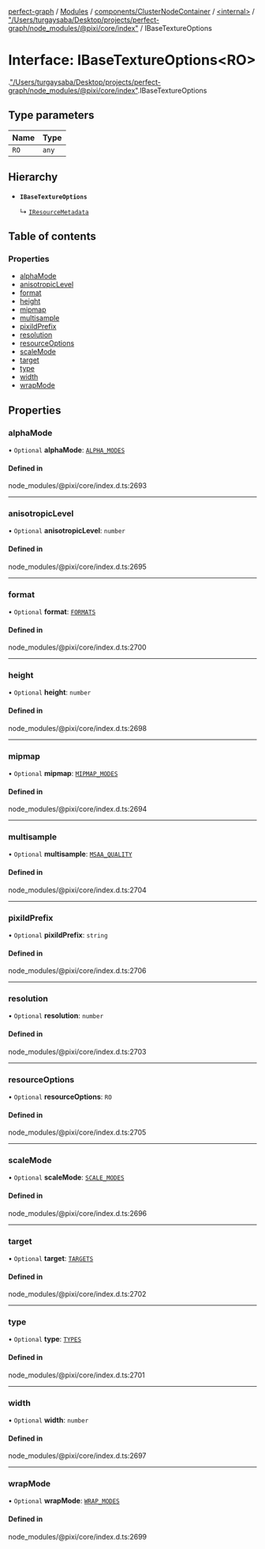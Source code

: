 [perfect-graph](../README.md) / [Modules](../modules.md) / [components/ClusterNodeContainer](../modules/components_ClusterNodeContainer.md) / [<internal\>](../modules/components_ClusterNodeContainer._internal_.md) / ["/Users/turgaysaba/Desktop/projects/perfect-graph/node\_modules/@pixi/core/index"](../modules/components_ClusterNodeContainer._internal_.__Users_turgaysaba_Desktop_projects_perfect_graph_node_modules__pixi_core_index_.md) / IBaseTextureOptions

# Interface: IBaseTextureOptions<RO\>

[<internal>](../modules/components_ClusterNodeContainer._internal_.md).["/Users/turgaysaba/Desktop/projects/perfect-graph/node_modules/@pixi/core/index"](../modules/components_ClusterNodeContainer._internal_.__Users_turgaysaba_Desktop_projects_perfect_graph_node_modules__pixi_core_index_.md).IBaseTextureOptions

## Type parameters

| Name | Type |
| :------ | :------ |
| `RO` | `any` |

## Hierarchy

- **`IBaseTextureOptions`**

  ↳ [`IResourceMetadata`](components_ClusterNodeContainer._internal_.IResourceMetadata.md)

## Table of contents

### Properties

- [alphaMode](components_ClusterNodeContainer._internal_.__Users_turgaysaba_Desktop_projects_perfect_graph_node_modules__pixi_core_index_.IBaseTextureOptions.md#alphamode)
- [anisotropicLevel](components_ClusterNodeContainer._internal_.__Users_turgaysaba_Desktop_projects_perfect_graph_node_modules__pixi_core_index_.IBaseTextureOptions.md#anisotropiclevel)
- [format](components_ClusterNodeContainer._internal_.__Users_turgaysaba_Desktop_projects_perfect_graph_node_modules__pixi_core_index_.IBaseTextureOptions.md#format)
- [height](components_ClusterNodeContainer._internal_.__Users_turgaysaba_Desktop_projects_perfect_graph_node_modules__pixi_core_index_.IBaseTextureOptions.md#height)
- [mipmap](components_ClusterNodeContainer._internal_.__Users_turgaysaba_Desktop_projects_perfect_graph_node_modules__pixi_core_index_.IBaseTextureOptions.md#mipmap)
- [multisample](components_ClusterNodeContainer._internal_.__Users_turgaysaba_Desktop_projects_perfect_graph_node_modules__pixi_core_index_.IBaseTextureOptions.md#multisample)
- [pixiIdPrefix](components_ClusterNodeContainer._internal_.__Users_turgaysaba_Desktop_projects_perfect_graph_node_modules__pixi_core_index_.IBaseTextureOptions.md#pixiidprefix)
- [resolution](components_ClusterNodeContainer._internal_.__Users_turgaysaba_Desktop_projects_perfect_graph_node_modules__pixi_core_index_.IBaseTextureOptions.md#resolution)
- [resourceOptions](components_ClusterNodeContainer._internal_.__Users_turgaysaba_Desktop_projects_perfect_graph_node_modules__pixi_core_index_.IBaseTextureOptions.md#resourceoptions)
- [scaleMode](components_ClusterNodeContainer._internal_.__Users_turgaysaba_Desktop_projects_perfect_graph_node_modules__pixi_core_index_.IBaseTextureOptions.md#scalemode)
- [target](components_ClusterNodeContainer._internal_.__Users_turgaysaba_Desktop_projects_perfect_graph_node_modules__pixi_core_index_.IBaseTextureOptions.md#target)
- [type](components_ClusterNodeContainer._internal_.__Users_turgaysaba_Desktop_projects_perfect_graph_node_modules__pixi_core_index_.IBaseTextureOptions.md#type)
- [width](components_ClusterNodeContainer._internal_.__Users_turgaysaba_Desktop_projects_perfect_graph_node_modules__pixi_core_index_.IBaseTextureOptions.md#width)
- [wrapMode](components_ClusterNodeContainer._internal_.__Users_turgaysaba_Desktop_projects_perfect_graph_node_modules__pixi_core_index_.IBaseTextureOptions.md#wrapmode)

## Properties

### alphaMode

• `Optional` **alphaMode**: [`ALPHA_MODES`](../enums/components_ClusterNodeContainer._internal_.ALPHA_MODES.md)

#### Defined in

node_modules/@pixi/core/index.d.ts:2693

___

### anisotropicLevel

• `Optional` **anisotropicLevel**: `number`

#### Defined in

node_modules/@pixi/core/index.d.ts:2695

___

### format

• `Optional` **format**: [`FORMATS`](../enums/components_ClusterNodeContainer._internal_.FORMATS.md)

#### Defined in

node_modules/@pixi/core/index.d.ts:2700

___

### height

• `Optional` **height**: `number`

#### Defined in

node_modules/@pixi/core/index.d.ts:2698

___

### mipmap

• `Optional` **mipmap**: [`MIPMAP_MODES`](../enums/components_ClusterNodeContainer._internal_.MIPMAP_MODES.md)

#### Defined in

node_modules/@pixi/core/index.d.ts:2694

___

### multisample

• `Optional` **multisample**: [`MSAA_QUALITY`](../enums/components_ClusterNodeContainer._internal_.MSAA_QUALITY.md)

#### Defined in

node_modules/@pixi/core/index.d.ts:2704

___

### pixiIdPrefix

• `Optional` **pixiIdPrefix**: `string`

#### Defined in

node_modules/@pixi/core/index.d.ts:2706

___

### resolution

• `Optional` **resolution**: `number`

#### Defined in

node_modules/@pixi/core/index.d.ts:2703

___

### resourceOptions

• `Optional` **resourceOptions**: `RO`

#### Defined in

node_modules/@pixi/core/index.d.ts:2705

___

### scaleMode

• `Optional` **scaleMode**: [`SCALE_MODES`](../enums/components_ClusterNodeContainer._internal_.SCALE_MODES.md)

#### Defined in

node_modules/@pixi/core/index.d.ts:2696

___

### target

• `Optional` **target**: [`TARGETS`](../enums/components_ClusterNodeContainer._internal_.TARGETS.md)

#### Defined in

node_modules/@pixi/core/index.d.ts:2702

___

### type

• `Optional` **type**: [`TYPES`](../enums/components_ClusterNodeContainer._internal_.TYPES.md)

#### Defined in

node_modules/@pixi/core/index.d.ts:2701

___

### width

• `Optional` **width**: `number`

#### Defined in

node_modules/@pixi/core/index.d.ts:2697

___

### wrapMode

• `Optional` **wrapMode**: [`WRAP_MODES`](../enums/components_ClusterNodeContainer._internal_.WRAP_MODES.md)

#### Defined in

node_modules/@pixi/core/index.d.ts:2699

